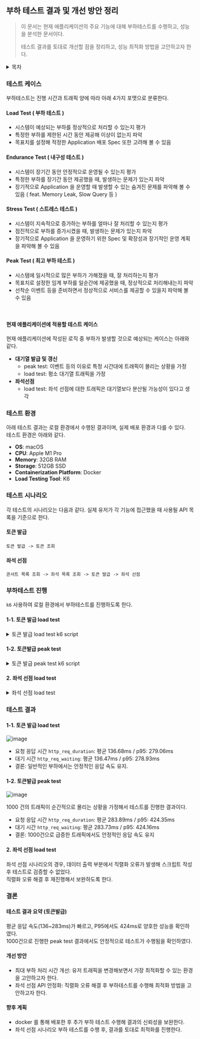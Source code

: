 ## 부하 테스트 결과 및 개선 방안 정리

> 이 문서는 현재 애플리케이션의 주요 기능에 대해 부하테스트를 수행하고, 성능을 분석한 문서이다.
> 
> 테스트 결과를 토대로 개선할 점을 정리하고, 성능 최적화 방법을 고안하고자 한다.


<details>
<summary>목차</summary>

- 테스트 케이스
- 테스트 환경
- 테스트 시나리오
- 부하테스트 진행
- 테스트 결과
- 결론
</details>


### 테스트 케이스

부하테스트는 진행 시간과 트래픽 양에 따라 아래 4가지 포맷으로 분류한다.

#### Load Test ( 부하 테스트 )
- 시스템이 예상되는 부하를 정상적으로 처리할 수 있는지 평가
- 특정한 부하를 제한된 시간 동안 제공해 이상이 없는지 파악
- 목표치를 설정해 적정한 Application 배포 Spec 또한 고려해 볼 수 있음

#### Endurance Test ( 내구성 테스트 )
- 시스템이 장기간 동안 안정적으로 운영될 수 있는지 평가
- 특정한 부하를 장기간 동안 제공했을 때, 발생하는 문제가 있는지 파악
- 장기적으로 Application 을 운영할 때 발생할 수 있는 숨겨진 문제를 파악해 볼 수 있음 ( feat. Memory Leak, Slow Query 등 )

#### Stress Test ( 스트레스 테스트 )
- 시스템이 지속적으로 증가하는 부하를 얼마나 잘 처리할 수 있는지 평가
- 점진적으로 부하를 증가시켰을 때, 발생하는 문제가 있는지 파악
- 장기적으로 Application 을 운영하기 위한 Spec 및 확장성과 장기적인 운영 계획을 파악해 볼 수 있음

#### Peak Test ( 최고 부하 테스트 )
- 시스템에 일시적으로 많은 부하가 가해졌을 때, 잘 처리하는지 평가
- 목표치로 설정한 임계 부하를 일순간에 제공했을 때, 정상적으로 처리해내는지 파악
- 선착순 이벤트 등을 준비하면서 정상적으로 서비스를 제공할 수 있을지 파악해 볼 수 있음

<br>

#### 현재 애플리케이션에 적용할 테스트 케이스

현재 애플리케이션에 작성된 로직 중 부하가 발생할 것으로 예상되는 케이스는 아래와 같다.

- **대기열 발급 및 갱신**
  - peak test: 이벤트 등의 이유로 특정 시간대에 트래픽이 몰리는 상황을 가정
  - load test: 평소 대기열 트래픽을 가정
- **좌석선점**
  - load test: 좌석 선점에 대한 트래픽은 대기열보다 분산될 가능성이 있다고 생각



### 테스트 환경
아래 테스트 결과는 로컬 환경에서 수행된 결과이며, 실제 배포 환경과 다를 수 있다.      
테스트 환경은 아래와 같다.

- **OS**: macOS
- **CPU**: Apple M1 Pro
- **Memory**: 32GB RAM
- **Storage**: 512GB SSD
- **Containerization Platform**: Docker
- **Load Testing Tool**: K6


### 테스트 시나리오

각 테스트의 시나리오는 다음과 같다.
실제 유저가 각 기능에 접근했을 때 사용될 API 목록을 기준으로 한다.

#### 토큰 발급
```text
토큰 발급 -> 토큰 조회
```

#### 좌석 선점
```text
콘서트 목록 조회 -> 좌석 목록 조회 -> 토큰 발급 -> 좌석 선점
```


### 부하테스트 진행

`k6` 사용하여 로컬 환경에서 부하테스트를 진행하도록 한다.

#### 1-1. 토큰 발급 load test
<details>
<summary>토큰 발급 load test k6 script</summary>

```js
import http from 'k6/http';
import { check } from 'k6';

export let options = {
    stages: [
        {duration: '1s', target: 5},
        { duration: '5s', target: 100 },
        { duration: '5s', target: 200 },
        { duration: '5s', target: 300 },
        { duration: '5s', target: 500 },
        { duration: '10s', target: 600 },
        { duration: '10s', target: 500 },
        { duration: '5s', target: 0 }
    ]
};

export default function () {
    let token = getToken();
    checkToken(token)
}

function getToken() {
    const res = http.get('http://localhost:8081/api/token/check');

    const isStatus200 = check(res, {'is status 200': (r) => r.status === 200});

    if (isStatus200) {
        let responseData = JSON.parse(res.body);
        if (Array.isArray(responseData) && responseData[1] && responseData[1].token) {
            return responseData[1].token;
        } else {
            console.error('Unexpected response structure:', res.body);
            return null;
        }
    } else {
        console.log(`Request failed with status: ${res.status}`);
        return null;
    }
}

function checkToken(token) {
    const headers = {
        'Content-Type': 'application/json',
        'token': `${token}`,
    };
    const res = http.get('http://localhost:8081/api/token/check', { headers });

    const isStatus200 = check(res, {'is status 200': (r) => r.status === 200});

    if (isStatus200) {
        console.log(`Response Body: ${res.body}`);
    } else {
        console.log(`Request failed with status: ${res.status}`);
        console.log(`Response Body: ${res.body}`);
    }
}
```

</details>

#### 1-2. 토큰발급 peak test
<details>
<summary>토큰 발급 peak test k6 script</summary>

```js
import http from 'k6/http'
import { check } from 'k6'

export let options = {
    stages: [
        { duration: '5s', target: 10 },
        { duration: '10s', target: 1000 },
        { duration: '30s', target: 1000 },
        { duration: '5s', target: 0 },
    ],
}

export default function () {
    let token = getToken()
    checkToken(token)
}

function getToken() {
    const res = http.get('http://localhost:8081/api/token/check')

    const isStatus200 = check(res, {'is status 200': (r) => r.status === 200})

    if (isStatus200) {
        let responseData = JSON.parse(res.body)
        if (Array.isArray(responseData) && responseData[1] && responseData[1].token) {
            return responseData[1].token
        } else {
            console.error('Unexpected response structure:', res.body)
            return null
        }
    } else {
        console.log(`Request failed with status: ${res.status}`)
        return null
    }
}

function checkToken(token) {
    const headers = {
        'Content-Type': 'application/json',
        'token': `${token}`,
    }
    const res = http.get('http://localhost:8081/api/token/check', { headers })

    const isStatus200 = check(res, {'is status 200': (r) => r.status === 200})

    if (isStatus200) {
        console.log(`Response Body: ${res.body}`)
    } else {
        console.log(`Request failed with status: ${res.status}`)
        console.log(`Response Body: ${res.body}`)
    }
}
```
</details>

#### 2. 좌석 선점 load test
<details>
<summary>좌석 선점 load test</summary>

```js
import http from 'k6/http';
import {check, sleep, group} from 'k6';
import {randomItem, randomIntBetween} from 'https://jslib.k6.io/k6-utils/1.2.0/index.js';

export let options = {
    stages: [
        {duration: '1s', target: 5},
        { duration: '5s', target: 100 },
        { duration: '5s', target: 200 },
        { duration: '5s', target: 300 },
        { duration: '5s', target: 500 },
        { duration: '10s', target: 600 },
        { duration: '10s', target: 500 },
        { duration: '5s', target: 0 }
    ],
};

export default function () {
    group('Reservation Load Test', function () {

        // 콘서트 목록 조회
        let concertList = group('Get Concert List', function () {
            return getConcertList()
        })
        if (!concertList || concertList.length === 0) {
            console.log('No concerts available.')
            return
        }

        sleep(3);

        // 좌석 목록 조회
        const concertId = concertList.get(0)
        let seatList = group('Get Seat List', function () {
            return getSeatList(concertId)
        })
        if (!seatList || seatList.length === 0) {
            console.log('No concert seats available.')
            return
        }

        sleep(3);

        // 토큰 발급
        let token = group('Get Token', function () {
            return getToken();
        });
        if (!token) {
            return;
        }

        sleep(3);

        // 좌석 예약
        group('Make Reservation', function () {
            let userId = randomIntBetween(1, 100000);
            let selectedSeats = selectRandomSeats(seatList);
            reservationSeat(token, concertId, selectedSeats, userId);
        });
    });
}

function getConcertList() {
    const date = '2024-01-01'
    let res = http.get(`http://localhost:8081/api/concert/list/${date}`);

    const isStatus200 = check(res, {'is status 200': (r) => r.status === 200});

    if (isStatus200) {
        let responseData = JSON.parse(res.body);
        return responseData.content;
    } else {
        console.log(`Failed to fetch concert list. Status: ${res.status}`);
        return null;
    }
}

function getSeatList(concertId) {
    let res = http.get(`http://localhost:8081/api/concert/seat/list/${concertId}`);

    const isStatus200 = check(res, {'is status 200': (r) => r.status === 200});

    if (isStatus200) {
        let responseData = JSON.parse(res.body);
        return responseData.content;
    } else {
        console.log(`Failed to fetch concert list. Status: ${res.status}`);
        return null;
    }
}

function getToken() {
    const res = http.get('http://localhost:8081/api/token/check')

    const isStatus200 = check(res, {'is status 200': (r) => r.status === 200})


    if (isStatus200) {
        let responseData = JSON.parse(res.body)
        if (Array.isArray(responseData) && responseData[1] && responseData[1].token) {
            return responseData[1].token
        } else {
            console.error('Unexpected response structure:', res.body)
            return null
        }
    } else {
        console.log(`Request failed with status: ${res.status}`)
        return null
    }
}

function reservationSeat(token, concertId, concertSeatIdList, userId) {
    let headers = {
        'token': `${token}`,
    };
    let payload = JSON.stringify({
        concertSeatIdList: concertSeatIdList,
        concertId: concertId,
        userId: userId
    });
    let res = http.post(`http://localhost:8081/api/reserve/reserve`, payload, {headers: headers});

    const isStatus200 = check(res, {'is status 200': (r) => r.status === 200});

    if (isStatus200) {
        console.log(`Reservation successful for seat ID: ${concertSeatIdList}`);
    } else {
        console.log(`Reservation failed. Status: ${res.status}`);
    }
}

function selectRandomSeats(seatList) {
    let numberOfSeats = randomIntBetween(1, 4);
    let selectedSeats = [];

    for (let i = 0; i < numberOfSeats; i++) {
        let randomSeat = randomItem(seatList);
        selectedSeats.push(randomSeat);
        seatList = seatList.filter(seat => seat !== randomSeat);
    }

    return selectedSeats;
}

```
</details>


### 테스트 결과
#### 1-1. 토큰 발급 load test

![image](https://github.com/user-attachments/assets/463808fe-18c6-447b-bfa4-16b329236a0b)

- 요청 응답 시간 `http_req_duration`: 평균 136.68ms / p95: 279.06ms
- 대기 시간 `http_req_waiting`: 평균 136.47ms / p95: 278.93ms
- 결론: 일반적인 부하에서는 안정적인 응답 속도 유지.


#### 1-2. 토큰발급 peak test

![image](https://github.com/user-attachments/assets/d037f16a-bb1c-4e94-888a-5ef4fe325fc0)

1000 건의 트래픽이 순간적으로 몰리는 상황을 가정해서 테스트를 진행한 결과이다.

- 요청 응답 시간 `http_req_duration`: 평균 283.89ms / p95: 424.35ms
- 대기 시간 `http_req_waiting`: 평균 283.73ms / p95: 424.16ms
- 결론: 1000건으로 급증한 트래픽에서도 안정적인 응답 속도 유지


#### 2. 좌석 선점 load test

좌석 선점 시나리오의 경우, 데이터 출력 부분에서 직렬화 오류가 발생해 스크립트 작성 후 테스트로 검증할 수 없었다.   
직렬화 오류 해결 후 재진행해서 보완하도록 한다.


### 결론
#### 테스트 결과 요약 (토큰발급)
평균 응답 속도(136~283ms)가 빠르고, P95에서도 424ms로 양호한 성능을 확인하였다.   
1000건으로 진행한 peak test 결과에서도 안정적으로 테스트가 수행됨을 확인하였다.

#### 개선 방안
- 최대 부하 처리 시간 개선: 유저 트래픽을 변경해보면서 가장 최적화할 수 있는 환경을 고안하고자 한다.
- 좌석 선점 API 안정화: 직렬화 오류 해결 후 부하테스트를 수행해 최적화 방법을 고안하고자 한다.

#### 향후 계획
- docker 를 통해 배포한 후 추가 부하 테스트 수행해 결과의 신뢰성을 보완한다.
- 좌석 선점 시나리오 부하 테스트를 수행 후, 결과를 토대로 최적화를 진행한다.


